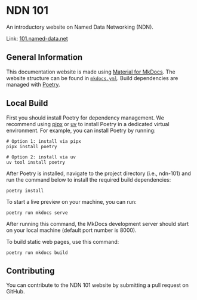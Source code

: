 # NDN 101

An introductory website on Named Data Networking (NDN).

Link: [101.named-data.net](https://101.named-data.net/)

## General Information

This documentation website is made using [Material for MkDocs](https://squidfunk.github.io/mkdocs-material/). The website structure can be found in [`mkdocs.yml`](mkdocs.yml). Build dependencies are managed with [Poetry](https://python-poetry.org/).

## Local Build

First you should install Poetry for dependency management. We recommend using [pipx](https://pipx.pypa.io/) or [uv](https://docs.astral.sh/uv/) to install Poetry in a dedicated virtual environment. For example, you can install Poetry by running:

```shell
# Option 1: install via pipx
pipx install poetry

# Option 2: install via uv
uv tool install poetry
```

After Poetry is installed, navigate to the project directory (i.e., ndn-101) and run the command below to install the required build dependencies:

```shell
poetry install
```

To start a live preview on your machine, you can run:

```shell
poetry run mkdocs serve
```

After running this command, the MkDocs development server should start on your local machine (default port number is 8000).

To build static web pages, use this command:

```shell
poetry run mkdocs build
```

## Contributing

You can contribute to the NDN 101 website by submitting a pull request on GitHub.
